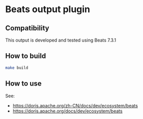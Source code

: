 <!--
Licensed to the Apache Software Foundation (ASF) under one
or more contributor license agreements.  See the NOTICE file
distributed with this work for additional information
regarding copyright ownership.  The ASF licenses this file
to you under the Apache License, Version 2.0 (the
"License"); you may not use this file except in compliance
with the License.  You may obtain a copy of the License at

  http://www.apache.org/licenses/LICENSE-2.0

Unless required by applicable law or agreed to in writing,
software distributed under the License is distributed on an
"AS IS" BASIS, WITHOUT WARRANTIES OR CONDITIONS OF ANY
KIND, either express or implied.  See the License for the
specific language governing permissions and limitations
under the License.
-->

# Beats output plugin

## Compatibility

This output is developed and tested using Beats 7.3.1

## How to build

```sh
make build
```

## How to use

See:

- <https://doris.apache.org/zh-CN/docs/dev/ecosystem/beats>
- <https://doris.apache.org/docs/dev/ecosystem/beats>
